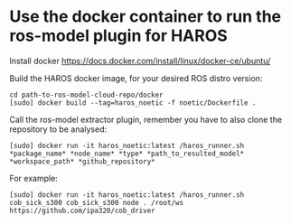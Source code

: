 # Use the docker container to run the ros-model plugin for HAROS

Install docker https://docs.docker.com/install/linux/docker-ce/ubuntu/

Build the HAROS docker image, for your desired ROS distro version:
```
cd path-to-ros-model-cloud-repo/docker
[sudo] docker build --tag=haros_noetic -f noetic/Dockerfile .
```

Call the ros-model extractor plugin, remember you have to also clone the repository to be analysed:

```
[sudo] docker run -it haros_noetic:latest /haros_runner.sh *package_name* *node_name* *type* *path_to_resulted_model* *workspace_path* *github_repository*
```

For example:

```
[sudo] docker run -it haros_noetic:latest /haros_runner.sh cob_sick_s300 cob_sick_s300 node . /root/ws https://github.com/ipa320/cob_driver
```


